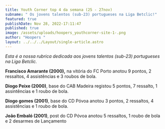 ```yaml
---
title: Youth Corner top 4 da semana (25 - 27nov)
subname: " Os jovens talentos (sub-23) portugueses na Liga Betclic!"
featured: true
publishDate: Nov 28, 2022-17:11:47
published: true
image: /assets/uploads/hoopers_youthcorner-site-1-.png
author: "Hoopers "
layout: ../../../Layout/single-article.astro
---
```

<!--StartFragment-->

*Esta é a nossa rubrica dedicada aos jovens talentos (sub-23) portugueses na Liga Betclic.*

**Francisco Amarante (2000),** na vitória do FC Porto anotou 9 pontos, 2 ressaltos, 4 assistências e 3 roubos de bola.

**Diogo Peixe (2000)**, base do CAB Madeira registou 5 pontos, 7 ressalto, 1 assintências e 1 roubo de bola.

**Diogo gomes (2001)**, base do CD Póvoa anotou 3 pontos, 2 ressaltos, 4 assistências e 1 roubo de bola.

**João Embaló (2001)**, post do CD Póvoa anotou 5 ressaltos, 1 roubo de bola e 2 desarmes de Lançamento

<!--EndFragment-->